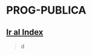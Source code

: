 # PROG-PUBLICA
## <a href="https://vgarcia299.github.io/PROG-PUBLICA/documentation/Index"> Ir al Index </a>
> d
